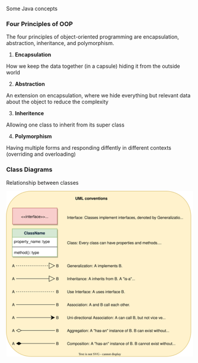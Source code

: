 Some Java concepts

### Four Principles of OOP

The four principles of object-oriented programming are encapsulation, abstraction, inheritance, and polymorphism.

1. **Encapsulation**

How we keep the data together (in a capsule) hiding it from the outside world

2. **Abstraction**

An extension on encapsulation, where we hide everything but relevant data about the object to reduce the complexity

3. **Inheritence**

Allowing one class to inherit from its super class

4. **Polymorphism**

Having multiple forms and responding diffently in different contexts (overriding and overloading)


### Class Diagrams

Relationship between classes 

![Conventions](../Images/UML_conventions.svg)


